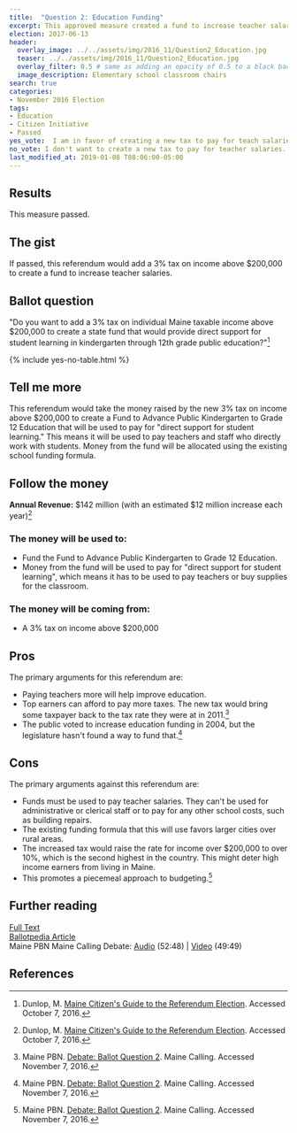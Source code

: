 ```yaml
---
title:  "Question 2: Education Funding"
excerpt: This approved measure created a fund to increase teacher salaries.
election: 2017-06-13
header:
  overlay_image: ../../assets/img/2016_11/Question2_Education.jpg
  teaser: ../../assets/img/2016_11/Question2_Education.jpg
  overlay_filter: 0.5 # same as adding an opacity of 0.5 to a black background
  image_description: Elementary school classroom chairs
search: true
categories:
- November 2016 Election
tags:
- Education
- Citizen Initiative
- Passed
yes_vote:  I am in favor of creating a new tax to pay for teach salaries.
no_vote: I don't want to create a new tax to pay for teacher salaries.
last_modified_at: 2019-01-08 T08:06:00-05:00
---
```


## Results
This measure passed.

## The gist
If passed, this referendum would add a 3% tax on income above $200,000 to create a fund to increase teacher salaries.

## Ballot question
"Do you want to add a 3% tax on individual Maine taxable income above $200,000 to create a state fund that would provide direct support for student learning in kindergarten through 12th grade public education?"[^2]

{% include yes-no-table.html %}


## Tell me more
This referendum would take the money raised by the new 3% tax on income above $200,000 to create a Fund to Advance Public Kindergarten to Grade 12 Education that will be used to pay for "direct support for student learning."  This means it will be used to pay teachers and staff who directly work with students.  Money from the fund will be allocated using the existing school funding formula.

## Follow the money
**Annual Revenue:** $142 million (with an estimated $12 million increase each year)[^2]

### The money will be used to:
* Fund the Fund to Advance Public Kindergarten to Grade 12 Education.
* Money from the fund will be used to pay for "direct support for student learning", which means it has to be used to pay teachers or buy supplies for the classroom.

### The money will be coming from:
* A 3% tax on income above $200,000

## Pros
The primary arguments for this referendum are:

* Paying teachers more will help improve education.
* Top earners can afford to pay more taxes.  The new tax would bring some taxpayer back to the tax rate they were at in 2011.[^3]
* The public voted to increase education funding in 2004, but the legislature hasn't found a way to fund that.[^3]

## Cons
The primary arguments against this referendum are:
* Funds must be used to pay teacher salaries.  They can't be used for administrative or clerical staff or to pay for any other school costs, such as building repairs.
* The existing funding formula that this will use favors larger cities over rural areas.
* The increased tax would raise the rate for income over $200,000 to over 10%, which is the second highest in the country.  This might deter high income earners from living in Maine.
* This promotes a piecemeal approach to budgeting.[^3]

## Further reading
[Full Text](http://www.maine.gov/sos/cec/elec/citizens/k12.pdf)
<br>[Ballotpedia Article](https://ballotpedia.org/Maine_Tax_on_Incomes_Exceeding_$200,000_for_Public_Education,_Question_2_(2016))
<br>Maine PBN Maine Calling Debate: [Audio](http://mainepublic.org/post/debate-ballot-question-2) (52:48) | [Video](http://video.mainepublic.org/video/2365874988/) (49:49)

## References
[^1]: Ballotpedia State Desk. [Maine Tax on Incomes Exceeding $200,000 for Public Education, Question 2 (2016)](https://ballotpedia.org/Maine_Tax_on_Incomes_Exceeding_$200,000_for_Public_Education,_Question_2_(2016)). Ballotpedia.  Accessed October 24, 2016.

[^2]: Dunlop, M. [Maine Citizen's Guide to the Referendum Election](http://www.state.me.us/sos/cec/elec/upcoming/citizensguide2016.pdf). Accessed October 7, 2016.

[^3]: Maine PBN. [Debate: Ballot Question 2](http://mainepublic.org/post/debate-ballot-question-2#stream/0).  Maine Calling.  Accessed November 7, 2016.
